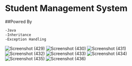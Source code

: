 # Student Management System
##Powred By
```bash
-Java
-Inheritance
-Exception Handling
```

![Screenshot (429)](https://user-images.githubusercontent.com/111178057/229436430-6605801b-7cf9-4382-ba7e-edda70061f71.png)
![Screenshot (430)](https://user-images.githubusercontent.com/111178057/229436436-7cca40ae-68bc-4703-9b60-67f466785f05.png)
![Screenshot (431)](https://user-images.githubusercontent.com/111178057/229436441-47cd162d-49b0-47ca-867c-e96ddacb3125.png)
![Screenshot (432)](https://user-images.githubusercontent.com/111178057/229436446-1a4ad72a-0c67-4384-8ed1-494efbc7ad93.png)
![Screenshot (433)](https://user-images.githubusercontent.com/111178057/229436450-23721c77-8e8f-46bc-bae7-d629b6fb531f.png)
![Screenshot (434)](https://user-images.githubusercontent.com/111178057/229436453-cfaa5781-26c6-439b-b7a0-f0f42e76c967.png)
![Screenshot (435)](https://user-images.githubusercontent.com/111178057/229436457-dd662f8e-24d4-4670-97d8-7bc3f844f256.png)
![Screenshot (436)](https://user-images.githubusercontent.com/111178057/229436461-33cf5037-56d5-423a-b089-3c6627f53dcb.png)


